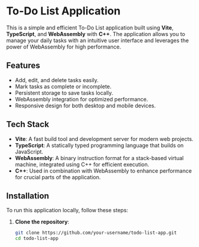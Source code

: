 # To-Do List Application

This is a simple and efficient To-Do List application built using **Vite**, **TypeScript**, and **WebAssembly** with **C++**. The application allows you to manage your daily tasks with an intuitive user interface and leverages the power of WebAssembly for high performance.

## Features

- Add, edit, and delete tasks easily.
- Mark tasks as complete or incomplete.
- Persistent storage to save tasks locally.
- WebAssembly integration for optimized performance.
- Responsive design for both desktop and mobile devices.

## Tech Stack

- **Vite**: A fast build tool and development server for modern web projects.
- **TypeScript**: A statically typed programming language that builds on JavaScript.
- **WebAssembly**: A binary instruction format for a stack-based virtual machine, integrated using C++ for efficient execution.
- **C++**: Used in combination with WebAssembly to enhance performance for crucial parts of the application.

## Installation

To run this application locally, follow these steps:

1. **Clone the repository**:
   ```bash
   git clone https://github.com/your-username/todo-list-app.git
   cd todo-list-app

